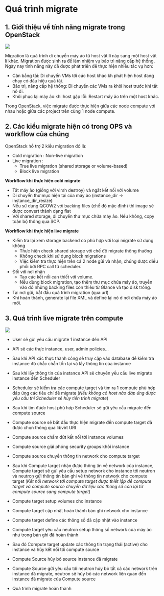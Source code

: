 # Quá trình migrate

## 1. Giới thiệu về tính năng migrate trong OpenStack

<img src="http://i.imgur.com/vFgXoEK.png">

Migration là quá trình di chuyển máy ảo từ host vật lí này sang một host vật lí khác. Migration được sinh ra để làm nhiệm vụ bảo trì nâng cấp hệ thống. Ngày nay tính năng này đã được phát triển để thực hiện nhiều tác vụ hơn:

- Cân bằng tải: Di chuyển VMs tới các host khác kh phát hiện host đang chạy có dấu hiệu quá tải.
- Bảo trì, nâng cấp hệ thống: Di chuyển các VMs ra khỏi host trước khi tắt nó đi.
- Khôi phục lại máy ảo khi host gặp lỗi: Restart máy ảo trên một host khác.

Trong OpenStack, việc migrate được thực hiện giữa các node compute với nhau hoặc giữa các project trên cùng 1 node compute.

## 2. Các kiểu migrate hiện có trong OPS và workflow của chúng

OpenStack hỗ trợ 2 kiểu migration đó là:

- Cold migration : Non-live migration
- Live migration :
  - True live migration (shared storage or volume-based)
  - Block live migration

**Workflow khi thực hiện cold migrate**

- Tắt máy ảo (giống với virsh destroy) và ngắt kết nối với volume
- Di chuyển thư mục hiện tại của máy ảo (instance_dir ->
instance_dir_resize)
- Nếu sử dụng QCOW2 với backing files (chế độ mặc định) thì image sẽ được convert thành dạng flat
- Với shared storage, di chuyển thư mục chứa máy ảo. Nếu không, copy toàn bộ thông qua SCP.

**Workflow khi thực hiện live migrate**

- Kiểm tra lại xem  storage backend có phù hợp với loại migrate sử dụng không
  - Thực hiện check shared storage với chế độ migrate thông thường
  - Không check khi sử dụng block migrations
  - Việc kiểm tra thực hiện trên cả 2 node gửi và nhận, chúng được điều phối bởi RPC call từ scheduler.
- Đối với nơi nhận
  - Tạo các kết nối càn thiết với volume.
  - Nếu dùng block migration, tạo thêm thư mục chứa máy ảo, truyền vào đó những backing files còn thiếu từ Glance và tạo disk trống.
- Tại nơi gửi, bắt đầu quá trình migration (qua url)
- Khi hoàn thành, generate lại file XML và define lại nó ở nơi chứa máy ảo mới.


## 3. Quá trình live migrate trên compute

<img src="https://i.imgur.com/iQenkN6.png">


- User sẽ gửi yêu cầu migrate 1 instance đến API

- API sẽ các thực instance, user, admin policies...

- Sau khi API xác thực thành công sẽ truy cập vào database để kiếm tra instance đó chắc chắn tồn tại và lấy thông tin của instance

- Sau khi lấy thông tin của instance API sẽ chuyển yếu cầu live migrate instance đến Scheduler

- Scheduler sẽ kiểm tra các compute target và tìm ra 1 compute phù hợp đáp ứng các tiêu chí để migrate (*Nếu không có host nào đáp ứng được yêu cầu thì Scheduler sẽ hủy tiến trình migrate*)

- Sau khi tìm được host phù hợp Scheduler sẽ gửi yêu cầu migrate đến compute source

- Compute source sẽ bắt đầu thực hiện migrate đến compute target đã được chọn thông qua libvirt URI

- Compute source chấm dứt kết nối tới instance volumes

- Compute source giải phóng security groups khỏi instance

- Compute source chuyển thông tin network cho compute target

- Sau khi Compute target nhận được thông tin về network của instance, Compute target sẽ gửi yêu cầu setup network cho instance tới neutron và neutron gửi thông tin bản ghi về thông tin network cho compute target (*Kết nối network tới compute target được thiết lập để compute target và compute source chuyển dữ liệu các thông số còn lại từ compute source sang compute target*)

- Compute target setup volumes cho instance

- Compute target cập nhật hoàn thành bản ghi network cho instance

- Compute target define các thông số đã cập nhật vào instance

- Compute target yêu cầu neutron setup thông số network của máy ảo như trong bản ghi đã hoàn thành

- Sau đó Compute target update các thông tin trạng thái (active) cho instance và hủy kết nối tới compute source

- Compute Source hủy bỏ source instance đã migrate

- Compute Source gửi yêu cầu tới neutron hủy bỏ tất cả các network trên instance đã migrate, neutron sẽ hủy bỏ các network liên quan đến instance đã migrate của Compute source

- Quá trình migrate hoàn thành
